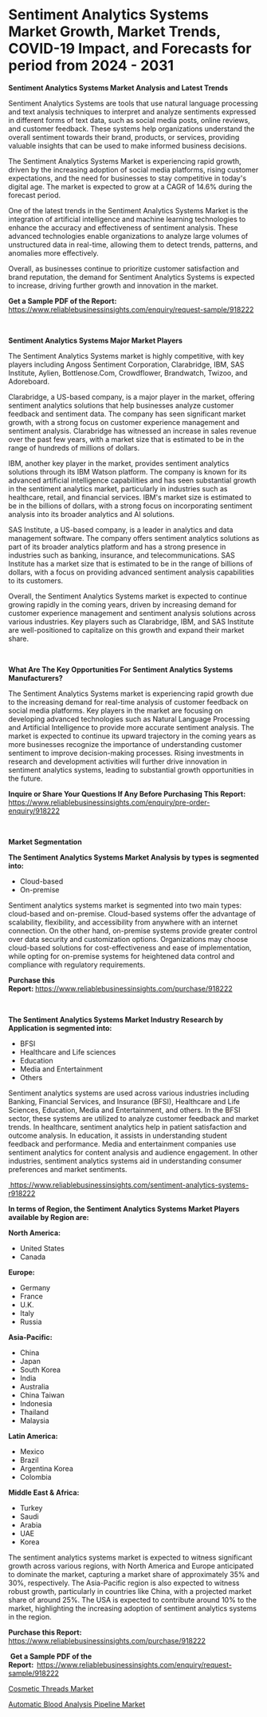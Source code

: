 <p><h1>Sentiment Analytics Systems Market Growth, Market Trends, COVID-19 Impact, and Forecasts for period from 2024 - 2031</h1></p><p><strong>Sentiment Analytics Systems Market Analysis and Latest Trends</strong></p>
<p><p>Sentiment Analytics Systems are tools that use natural language processing and text analysis techniques to interpret and analyze sentiments expressed in different forms of text data, such as social media posts, online reviews, and customer feedback. These systems help organizations understand the overall sentiment towards their brand, products, or services, providing valuable insights that can be used to make informed business decisions.</p><p>The Sentiment Analytics Systems Market is experiencing rapid growth, driven by the increasing adoption of social media platforms, rising customer expectations, and the need for businesses to stay competitive in today's digital age. The market is expected to grow at a CAGR of 14.6% during the forecast period.</p><p>One of the latest trends in the Sentiment Analytics Systems Market is the integration of artificial intelligence and machine learning technologies to enhance the accuracy and effectiveness of sentiment analysis. These advanced technologies enable organizations to analyze large volumes of unstructured data in real-time, allowing them to detect trends, patterns, and anomalies more effectively.</p><p>Overall, as businesses continue to prioritize customer satisfaction and brand reputation, the demand for Sentiment Analytics Systems is expected to increase, driving further growth and innovation in the market.</p></p>
<p><strong>Get a Sample PDF of the Report:&nbsp;</strong> <a href="https://www.reliablebusinessinsights.com/enquiry/request-sample/918222">https://www.reliablebusinessinsights.com/enquiry/request-sample/918222</a></p>
<p>&nbsp;</p>
<p><strong>Sentiment Analytics Systems Major Market Players</strong></p>
<p><p>The Sentiment Analytics Systems market is highly competitive, with key players including Angoss Sentiment Corporation, Clarabridge, IBM, SAS Institute, Aylien, Bottlenose.Com, Crowdflower, Brandwatch, Twizoo, and Adoreboard. </p><p>Clarabridge, a US-based company, is a major player in the market, offering sentiment analytics solutions that help businesses analyze customer feedback and sentiment data. The company has seen significant market growth, with a strong focus on customer experience management and sentiment analysis. Clarabridge has witnessed an increase in sales revenue over the past few years, with a market size that is estimated to be in the range of hundreds of millions of dollars.</p><p>IBM, another key player in the market, provides sentiment analytics solutions through its IBM Watson platform. The company is known for its advanced artificial intelligence capabilities and has seen substantial growth in the sentiment analytics market, particularly in industries such as healthcare, retail, and financial services. IBM's market size is estimated to be in the billions of dollars, with a strong focus on incorporating sentiment analysis into its broader analytics and AI solutions.</p><p>SAS Institute, a US-based company, is a leader in analytics and data management software. The company offers sentiment analytics solutions as part of its broader analytics platform and has a strong presence in industries such as banking, insurance, and telecommunications. SAS Institute has a market size that is estimated to be in the range of billions of dollars, with a focus on providing advanced sentiment analysis capabilities to its customers.</p><p>Overall, the Sentiment Analytics Systems market is expected to continue growing rapidly in the coming years, driven by increasing demand for customer experience management and sentiment analysis solutions across various industries. Key players such as Clarabridge, IBM, and SAS Institute are well-positioned to capitalize on this growth and expand their market share.</p></p>
<p>&nbsp;</p>
<p><strong>What Are The Key Opportunities For Sentiment Analytics Systems Manufacturers?</strong></p>
<p><p>The Sentiment Analytics Systems market is experiencing rapid growth due to the increasing demand for real-time analysis of customer feedback on social media platforms. Key players in the market are focusing on developing advanced technologies such as Natural Language Processing and Artificial Intelligence to provide more accurate sentiment analysis. The market is expected to continue its upward trajectory in the coming years as more businesses recognize the importance of understanding customer sentiment to improve decision-making processes. Rising investments in research and development activities will further drive innovation in sentiment analytics systems, leading to substantial growth opportunities in the future.</p></p>
<p><strong>Inquire or Share Your Questions If Any Before Purchasing This Report:</strong> <a href="https://www.reliablebusinessinsights.com/enquiry/pre-order-enquiry/918222">https://www.reliablebusinessinsights.com/enquiry/pre-order-enquiry/918222</a></p>
<p>&nbsp;</p>
<p><strong>Market Segmentation</strong></p>
<p><strong>The Sentiment Analytics Systems Market Analysis by types is segmented into:</strong></p>
<p><ul><li>Cloud-based</li><li>On-premise</li></ul></p>
<p><p>Sentiment analytics systems market is segmented into two main types: cloud-based and on-premise. Cloud-based systems offer the advantage of scalability, flexibility, and accessibility from anywhere with an internet connection. On the other hand, on-premise systems provide greater control over data security and customization options. Organizations may choose cloud-based solutions for cost-effectiveness and ease of implementation, while opting for on-premise systems for heightened data control and compliance with regulatory requirements.</p></p>
<p><strong>Purchase this Report:&nbsp;</strong><a href="https://www.reliablebusinessinsights.com/purchase/918222">https://www.reliablebusinessinsights.com/purchase/918222</a></p>
<p>&nbsp;</p>
<p><strong>The Sentiment Analytics Systems Market Industry Research by Application is segmented into:</strong></p>
<p><ul><li>BFSI</li><li>Healthcare and Life sciences</li><li>Education</li><li>Media and Entertainment</li><li>Others</li></ul></p>
<p><p>Sentiment analytics systems are used across various industries including Banking, Financial Services, and Insurance (BFSI), Healthcare and Life Sciences, Education, Media and Entertainment, and others. In the BFSI sector, these systems are utilized to analyze customer feedback and market trends. In healthcare, sentiment analytics help in patient satisfaction and outcome analysis. In education, it assists in understanding student feedback and performance. Media and entertainment companies use sentiment analytics for content analysis and audience engagement. In other industries, sentiment analytics systems aid in understanding consumer preferences and market sentiments.</p></p>
<p><a href="https://www.reliablebusinessinsights.com/sentiment-analytics-systems-r918222">&nbsp;https://www.reliablebusinessinsights.com/sentiment-analytics-systems-r918222</a></p>
<p><strong>In terms of Region, the Sentiment Analytics Systems Market Players available by Region are:</strong></p>
<p>
    <p> <strong> North America: </strong>
        <ul>
            <li>United States</li>
            <li>Canada</li>
        </ul>
        </p> 
    <p> <strong> Europe: </strong>
        <ul>
            <li>Germany</li>
            <li>France</li>
            <li>U.K.</li>
            <li>Italy</li>
            <li>Russia</li>
        </ul>
        </p> 
    <p> <strong> Asia-Pacific: </strong>
        <ul>
            <li>China</li>
            <li>Japan</li>
            <li>South Korea</li>
            <li>India</li>
            <li>Australia</li>
            <li>China Taiwan</li>
            <li>Indonesia</li>
            <li>Thailand</li>
            <li>Malaysia</li>
        </ul>
        </p> 
    <p> <strong> Latin America: </strong>
        <ul>
            <li>Mexico</li>
            <li>Brazil</li>
            <li>Argentina Korea</li>
            <li>Colombia</li>
        </ul>
        </p> 
    <p> <strong> Middle East & Africa: </strong>
        <ul>
            <li>Turkey</li>
            <li>Saudi</li>
            <li>Arabia</li>
            <li>UAE</li>
            <li>Korea</li>
        </ul>
    </p>
    </p>
<p><p>The sentiment analytics systems market is expected to witness significant growth across various regions, with North America and Europe anticipated to dominate the market, capturing a market share of approximately 35% and 30%, respectively. The Asia-Pacific region is also expected to witness robust growth, particularly in countries like China, with a projected market share of around 25%. The USA is expected to contribute around 10% to the market, highlighting the increasing adoption of sentiment analytics systems in the region.</p></p>
<p><strong>Purchase this Report: </strong><a href="https://www.reliablebusinessinsights.com/purchase/918222">https://www.reliablebusinessinsights.com/purchase/918222</a></p>
<p>&nbsp;<strong>Get a Sample PDF of the Report:&nbsp;&nbsp;</strong><a href="https://www.reliablebusinessinsights.com/enquiry/request-sample/918222">https://www.reliablebusinessinsights.com/enquiry/request-sample/918222</a></p>
<p><strong></strong></p>
<p><p><a href="https://view.publitas.com/reportprime-1/an-in-depth-analysis-of-the-global-cosmetic-threads-market-scope-and-its-rapid-growing-8-1-cagr-forcasted-for-period-from-2024-to-2031/">Cosmetic Threads Market</a></p><p><a href="https://github.com/ctanaka235/Market-Research-Report-List-1/blob/main/automatic-blood-analysis-pipeline-market.md">Automatic Blood Analysis Pipeline Market</a></p></p>